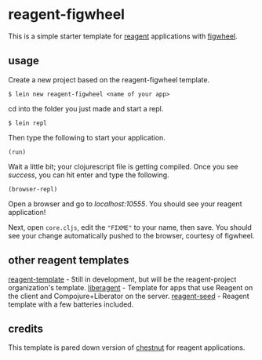# reagent-figwheel

This is a simple starter template for [reagent](https://github.com/holmsand/reagent) applications with [figwheel](https://github.com/bhauman/lein-figwheel).

## usage

Create a new project based on the reagent-figwheel template.

```
$ lein new reagent-figwheel <name of your app>
```

cd into the folder you just made and start a repl.

```
$ lein repl
```

Then type the following to start your application.

```
(run)
```

Wait a little bit; your clojurescript file is getting compiled. Once you see *success*, you can hit enter and type the following.

```
(browser-repl)
```

Open a browser and go to *localhost:10555*. You should see your reagent application!

Next, open `core.cljs`, edit the `"FIXME"` to your name, then save.  You should see your change automatically pushed to the browser, courtesy of figwheel.

## other reagent templates

[reagent-template](https://github.com/reagent-project/reagent-template) - Still in development, but will be the reagent-project organization's template.
[liberagent](https://github.com/borkdude/lein-new-liberagent) - Template for apps that use Reagent on the client and Compojure+Liberator on the server.
[reagent-seed](https://github.com/gadfly361/reagent-seed) - Reagent template with a few batteries included.

## credits

This template is pared down version of [chestnut](https://github.com/plexus/chestnut) for reagent applications.
